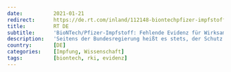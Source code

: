 ```yaml
---
date:          2021-01-21
redirect:      https://de.rt.com/inland/112148-biontechpfizer-impfstoff-fehlende-evidenz-fur/
title:         RT DE
subtitle:      'BioNTech/Pfizer-Impfstoff: Fehlende Evidenz für Wirksamkeit bei älteren Menschen'
description:   'Seitens der Bundesregierung heißt es stets, der Schutz und die Impfung von vulnerablen, älteren Personen habe höchste Priorität. Doch aus einem Bericht des RKI geht hervor, dass nicht einmal bekannt ist, ob und welche Impfstoffe bei dieser Risikogruppe überhaupt wirksam sind.'
country:       [DE]
categories:    [Impfung, Wissenschaft]
tags:          [biontech, rki, evidenz]
---
```

